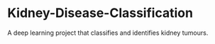 # Kidney-Disease-Classification
A deep learning project that classifies and identifies kidney tumours. 
